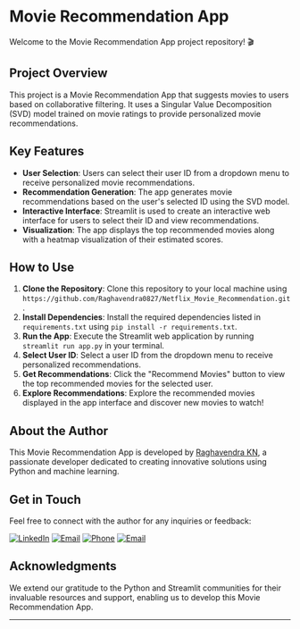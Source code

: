 # Movie Recommendation App

Welcome to the Movie Recommendation App project repository! 🎬

## Project Overview

This project is a Movie Recommendation App that suggests movies to users based on collaborative filtering. It uses a Singular Value Decomposition (SVD) model trained on movie ratings to provide personalized movie recommendations.

## Key Features

- **User Selection**: Users can select their user ID from a dropdown menu to receive personalized movie recommendations.
- **Recommendation Generation**: The app generates movie recommendations based on the user's selected ID using the SVD model.
- **Interactive Interface**: Streamlit is used to create an interactive web interface for users to select their ID and view recommendations.
- **Visualization**: The app displays the top recommended movies along with a heatmap visualization of their estimated scores.

## How to Use

1. **Clone the Repository**: Clone this repository to your local machine using `https://github.com/Raghavendra0827/Netflix_Movie_Recommendation.git`.
2. **Install Dependencies**: Install the required dependencies listed in `requirements.txt` using `pip install -r requirements.txt`.
3. **Run the App**: Execute the Streamlit web application by running `streamlit run app.py` in your terminal.
4. **Select User ID**: Select a user ID from the dropdown menu to receive personalized recommendations.
5. **Get Recommendations**: Click the "Recommend Movies" button to view the top recommended movies for the selected user.
6. **Explore Recommendations**: Explore the recommended movies displayed in the app interface and discover new movies to watch!

## About the Author

This Movie Recommendation App is developed by [Raghavendra KN](https://github.com/Raghavendra0827), a passionate developer dedicated to creating innovative solutions using Python and machine learning.

## Get in Touch

Feel free to connect with the author for any inquiries or feedback:

[![LinkedIn](https://img.shields.io/badge/LinkedIn-0077B5?style=for-the-badge&logo=linkedin&logoColor=white)](www.linkedin.com/in/raghavendra-k-n-612553250)
[![Email](https://img.shields.io/badge/Email-raghavendrakn076%40gmail.com-ff69b4?style=for-the-badge&logo=gmail&logoColor=white)](mailto:raghavendrakn076@gmail.com)
[![Phone](https://img.shields.io/badge/Phone-%2B91%209353888374-ff69b4?style=for-the-badge&logo=phone&logoColor=white)](tel:+919353888374)
[![Email](https://img.shields.io/badge/Email-raghavendrakn076%40gmail.com-ff69b4?style=for-the-badge&logo=gmail&logoColor=white)](mailto:raghavendrakn076@gmail.com)


## Acknowledgments

We extend our gratitude to the Python and Streamlit communities for their invaluable resources and support, enabling us to develop this Movie Recommendation App.

---

